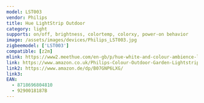 ```yaml
---
model: LST003
vendor: Philips
title: Hue LightStrip Outdoor
category: light
supports: on/off, brightness, colortemp, colorxy, power-on behavior
image: /assets/images/devices/Philips_LST003.jpg
zigbeemodel: ['LST003']
compatible: [z2m]
mlink: https://www2.meethue.com/en-gb/p/hue-white-and-colour-ambience-lightstrip-outdoor-2-metre/8718696804810
link: https://www.amazon.co.uk/Philips-Colour-Outdoor-Garden-Lightstrip/dp/B07GDWP7CP/
link2: https://www.amazon.de/dp/B07GNP6LXG/
link3: 
EAN: 
  - 8718696804810
  - 9290018187B
---
```

